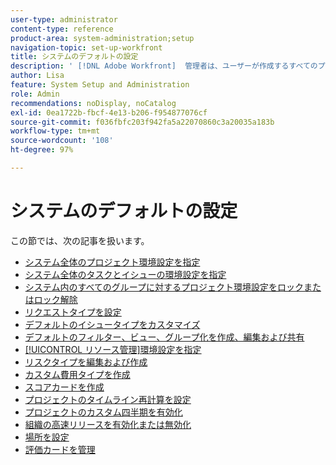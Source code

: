 ```yaml
---
user-type: administrator
content-type: reference
product-area: system-administration;setup
navigation-topic: set-up-workfront
title: システムのデフォルトの設定
description: ' [!DNL Adobe Workfront]  管理者は、ユーザーが作成するすべてのプロジェクトの環境設定など、システムのデフォルトを設定できます。'
author: Lisa
feature: System Setup and Administration
role: Admin
recommendations: noDisplay, noCatalog
exl-id: 0ea1722b-fbcf-4e13-b206-f954877076cf
source-git-commit: f036fbfc203f942fa5a22070860c3a20035a183b
workflow-type: tm+mt
source-wordcount: '108'
ht-degree: 97%

---
```


# システムのデフォルトの設定

この節では、次の記事を扱います。

* [システム全体のプロジェクト環境設定を指定](../../../administration-and-setup/set-up-workfront/configure-system-defaults/set-project-preferences.md)
* [システム全体のタスクとイシューの環境設定を指定](../../../administration-and-setup/set-up-workfront/configure-system-defaults/set-task-issue-preferences.md)
* [システム内のすべてのグループに対するプロジェクト環境設定をロックまたはロック解除](../../../administration-and-setup/set-up-workfront/configure-system-defaults/lock-or-unlock-project-preferences-for-groups-system.md)
* [リクエストタイプを設定](../../../administration-and-setup/set-up-workfront/configure-system-defaults/configure-request-types.md)
* [デフォルトのイシュータイプをカスタマイズ](../../../administration-and-setup/set-up-workfront/configure-system-defaults/customize-default-issue-types.md)
* [デフォルトのフィルター、ビュー、グループ化を作成、編集および共有](../../../administration-and-setup/set-up-workfront/configure-system-defaults/create-and-share-default-fvgs.md)
* [[!UICONTROL リソース管理]環境設定を指定](../../../administration-and-setup/set-up-workfront/configure-system-defaults/configure-resource-mgmt-preferences.md)
* [リスクタイプを編集および作成](../../../administration-and-setup/set-up-workfront/configure-system-defaults/edit-create-risk-types.md)
* [カスタム費用タイプを作成](../../../administration-and-setup/set-up-workfront/configure-system-defaults/create-custom-expense-types.md)
* [スコアカードを作成](../../../administration-and-setup/set-up-workfront/configure-system-defaults/create-scorecard.md)
* [プロジェクトのタイムライン再計算を設定](../../../administration-and-setup/set-up-workfront/configure-system-defaults/configure-timeline-recalculations-projects.md)
* [プロジェクトのカスタム四半期を有効化](../../../administration-and-setup/set-up-workfront/configure-system-defaults/enable-custom-quarters-projects.md)
* [組織の高速リリースを有効化または無効化](../../../administration-and-setup/set-up-workfront/configure-system-defaults/enable-fast-release-process.md)
* [場所を設定](/help/quicksilver/administration-and-setup/set-up-workfront/configure-system-defaults/configure-locations.md)
* [評価カードを管理](/help/quicksilver/administration-and-setup/set-up-workfront/configure-system-defaults/manage-rate-cards.md)

